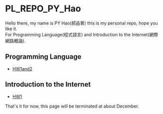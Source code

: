 PL_REPO_PY_Hao
===
Hello there, my name is PY Hao(郝品𦱀) this is my personal repo, hope you like it.<br>
For Programming Language(程式語言) and Introduction to the Internet(網際網路概論).

Programming Language
---
* [HW1and2]([https://github.com/Disaster4255/PL_REPO_PY_Hao/blob/6acfa786e260f6cda1422ada375e3d13a6cd0384/ProgrammingLanguage114_1_HW1.ipynb](https://github.com/Disaster4255/PL_REPO_PY_Hao/blob/main/%E7%A8%8B%E5%BC%8F%E8%AA%9E%E8%A8%80_HW1%262.ipynb))

Introduction to the Internet
---
* [HW1](https://disaster4255.github.io/For-Introduction-to-the-Internet/)

That's it for now, this page will be terminated at about December.
